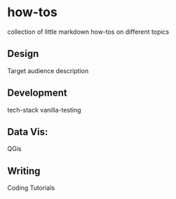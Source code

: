 # how-tos
collection of little markdown how-tos on different topics

## Design
Target audience description

## Development
tech-stack
vanilla-testing

## Data Vis:
QGis

## Writing
Coding Tutorials

